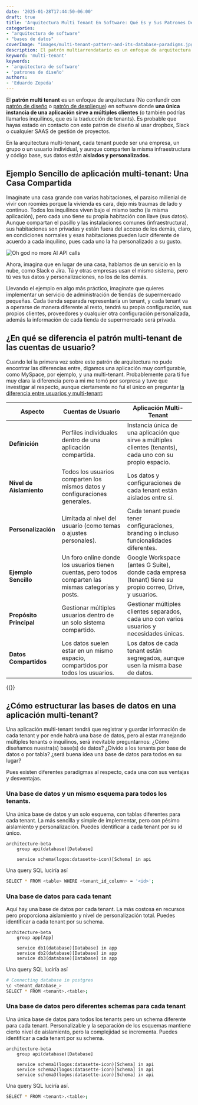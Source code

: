 ```yaml
---
date: '2025-01-28T17:44:50-06:00'
draft: true
title: 'Arquitectura Multi Tenant En Software: Qué Es y Sus Patrones De Bases De Datos'
categories:
- "arquitectura de software"
- "bases de datos"
coverImage: "images/multi-tenant-pattern-and-its-database-paradigms.jpg"
description: El patrón multiarrendatario es un enfoque de arquitectura de software en el que una única instancia de una aplicación sirve a múltiples arrendatarios y existen múltiples formas de diseñar una base de datos para este patrón
keyword: 'multi-tenant'
keywords:
- 'arquitectura de software'
- 'patrones de diseño'
authors:
- 'Eduardo Zepeda'
---
```


El **patrón multi tenant** es un enfoque de arquitectura (No confundir con [patrón de diseño](/es/patrones-de-diseno-o-software-design-patterns/) o [patrón de despliegue](/es/patrones-de-deployment-o-despliegue-utiles/)) en software donde **una única instancia de una aplicación sirve a múltiples clientes** (o también podrías llamarlos inquilinos, que es la traducción de tenants). Es probable que hayas estado en contacto con este patrón de diseño al usar dropbox, Slack o cualquier SAAS de gestión de proyectos.

En la arquitectura multi-tenant, cada tenant puede ser una empresa, un grupo o un usuario individual, y aunque comparten la misma infraestructura y código base, sus datos están **aislados y personalizados**.

## Ejemplo Sencillo de aplicación multi-tenant: Una Casa Compartida

Imagínate una casa grande con varias habitaciones, el paraiso millenial de vivir con roomies porque la vivienda es cara, dejo mis traumas de lado y continuo. Todos los inquilinos viven bajo el mismo techo (la misma aplicación), pero cada uno tiene su propia habitación con llave (sus datos). Aunque compartan el pasillo y las instalaciones comunes (infraestructura), sus habitaciones son privadas y están fuera del acceso de los demás, claro, en condiciones normales y esas habitaciones pueden lucir diferente de acuerdo a cada inquilino, pues cada uno la ha personalizado a su gusto.

![Oh god no more AI API calls](https://res.cloudinary.com/dwrscezd2/image/upload/v1738123971/meme-millenial-cloud-provider_vzisiz.jpg)

Ahora, imagina que en lugar de una casa, hablamos de un servicio en la nube, como Slack o Jira. Tú y otras empresas usan el mismo sistema, pero tú ves tus datos y personalizaciones, no los de los demás.

Llevando el ejemplo en algo más práctico, imaginate que quieres implementar un servicio de administración de tiendas de supermercado pequeñas. Cada tienda separada representaría un tenant, y cada tenant va a operarse de manera diferente al resto, tendrá su propia configuración, sus propios clientes, proveedores y cualquier otra configuración personalizada, además la información de cada tienda de supermercado será privada.

## ¿En qué se diferencia el patrón multi-tenant de las cuentas de usuario?

Cuando leí la primera vez sobre este patrón de arquitectura no pude encontrar las diferencias entre, digamos una aplicación muy configurable, como MySpace, por ejemplo, y una multi-tenant. Probablemente para ti fue muy clara la diferencia pero a mi me tomó por sorpresa y tuve que investigar al respecto, aunque ciertamente no fui el único en preguntar [la diferencia entre usuarios y multi-tenant](https://stackoverflow.com/questions/48378789/what-is-the-difference-between-tenant-and-user#?):

| **Aspecto**              | **Cuentas de Usuario**                                                                                | **Aplicación Multi-Tenant**                                                                                 |
| ------------------------ | ----------------------------------------------------------------------------------------------------- | ----------------------------------------------------------------------------------------------------------- |
| **Definición**           | Perfiles individuales dentro de una aplicación compartida.                                            | Instancia única de una aplicación que sirve a múltiples clientes (tenants), cada uno con su propio espacio. |
| **Nivel de Aislamiento** | Todos los usuarios comparten los mismos datos y configuraciones generales.                            | Los datos y configuraciones de cada tenant están aislados entre sí.                                         |
| **Personalización**      | Limitada al nivel del usuario (como temas o ajustes personales).                                      | Cada tenant puede tener configuraciones, branding o incluso funcionalidades diferentes.                     |
| **Ejemplo Sencillo**     | Un foro online donde los usuarios tienen cuentas, pero todos comparten las mismas categorías y posts. | Google Workspace (antes G Suite), donde cada empresa (tenant) tiene su propio correo, Drive, y usuarios.    |
| **Propósito Principal**  | Gestionar múltiples usuarios dentro de un solo sistema compartido.                                    | Gestionar múltiples clientes separados, cada uno con varios usuarios y necesidades únicas.                  |
| **Datos Compartidos**    | Los datos suelen estar en un mismo espacio, compartidos por todos los usuarios.                       | Los datos de cada tenant están segregados, aunque usen la misma base de datos.                              |

{{<ad>}}

## ¿Cómo estructurar las bases de datos en una aplicación multi-tenant?

Una aplicación multi-tenant tendrá que registrar y guardar información de cada tenant y por ende habrá una base de datos, pero al estar manejando múltiples tenants o inquilinos, será inevitable preguntarnos: ¿Cómo diseñamos nuestra(s) base(s) de datos? ¿Divido a los tenants por base de datos o por tabla? ¿será buena idea una base de datos para todos en su lugar?

Pues existen diferentes paradigmas al respecto, cada una con sus ventajas y desventajas.

### Una base de datos y un mismo esquema para todos los tenants.

Una única base de datos y un solo esquema, con tablas diferentes para cada tenant. La más sencilla y simple de implementar, pero con pésimo aislamiento y personalización. Puedes identificar a cada tenant por su id único.

``` mermaid
architecture-beta
    group api(database)[Database]

    service schema(logos:datasette-icon)[Schema] in api
```

Una query SQL luciría así

``` bash
SELECT * FROM <table> WHERE <tenant_id_column> = '<id>';
```

### Una base de datos para cada tenant

Aquí hay una base de datos por cada tenant. La más costosa en recursos pero proporciona aislamiento y nivel de personalización total. Puedes identificar a cada tenant por su schema.

``` mermaid
architecture-beta
    group app[App]

    service db1(database)[Database] in app
    service db2(database)[Database] in app
    service db3(database)[Database] in app
```

Una query SQL luciría así


``` bash
# Connecting database in postgres
\c <tenant_database_>
SELECT * FROM <tenant>.<table>;
```

### Una base de datos pero diferentes schemas para cada tenant

Una única base de datos para todos los tenants pero un schema diferente para cada tenant. Personalizable y la separación de los esquemas mantiene cierto nivel de aislamiento, pero la complejidad se incrementa. Puedes identificar a cada tenant por su schema.



``` mermaid
architecture-beta
    group api(database)[Database]

    service schema1(logos:datasette-icon)[Schema] in api
    service schema2(logos:datasette-icon)[Schema] in api
    service schema3(logos:datasette-icon)[Schema] in api
```

Una query SQL luciría así.

``` bash
SELECT * FROM <tenant>.<table>;
```